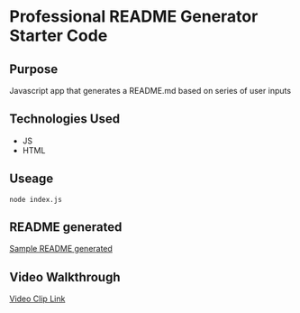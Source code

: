 # **Professional README Generator Starter Code**

## **Purpose**
Javascript app that generates a README.md based on series of user inputs

## **Technologies Used**
* JS
* HTML

## **Useage**
`node index.js`

## **README generated**
[Sample README generated](./out/README.md)

## **Video Walkthrough**
[Video Clip Link](./demo/readme-generator-demo.mov)
